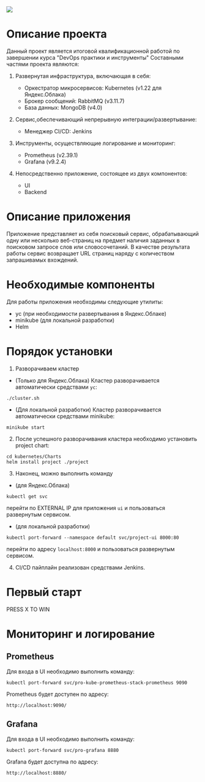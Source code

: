 <img src="https://img.shields.io/github/v/tag/maddogsstyle/otus-project?label=version" />

# Описание проекта
Данный проект является итоговой квалификационной работой по завершении курса "DevOps практики и инструменты"
Составными частями проекта являются:

1. Развернутая инфраструктура, включающая в себя:
	- Оркестратор микросервисов: Kubernetes (v1.22 для Яндекс.Облака)
	- Брокер сообщений: RabbitMQ (v3.11.7)
	- База данных: MongoDB (v4.0)

2. Сервис,обеспечивающий непрерывную интеграции/развертывание:
	- Менеджер CI/CD: Jenkins

3. Инструменты, осуществляющие логирование и мониторинг:
	- Prometheus (v2.39.1)
	- Grafana (v9.2.4)

4. Непосредственно приложение, состоящее из двух компонентов:
	- UI
	- Backend

# Описание приложения
Приложение представляет из себя поисковый сервис, обрабатывающий одну или несколько веб-страниц на предмет наличия заданных в поисковом запросе слов или словосочетаний.
В качестве результата работы сервис возвращает URL страниц наряду с количеством запрашивамых вхождений.

# Необходимые компоненты
Для работы приложения необходимы следующие утилиты:
- yc (при необходимости развертывания в Яндекс.Облаке)
- minikube (для локальной разработки)
- Helm

# Порядок установки

1. Разворачиваем кластер

- (Только для Яндекс.Облака)
Кластер разворачивается автоматически средствами `yc`:
```
./cluster.sh
```
- (Для локальной разработки)
Кластер разворачивается автоматически средствами minikube:
```
minikube start
```
2. После успешного разворачивания кластера необходимо установить project chart:

```
cd kubernetes/Charts
helm install project ./project
```
3. Наконец, можно выполнить команду
- (для Яндекс.Облака) 
```
kubectl get svc
```
перейти по EXTERNAL IP для приложения `ui` и пользоваться развернутым сервисом.
- (для локальной разработки)
```
kubectl port-forward --namespace default svc/project-ui 8000:80 
```
перейти по адресу `localhost:8000` и пользоваться развернутым сервисом.

4. CI/CD пайплайн реализован средствами Jenkins. 

# Первый старт

PRESS X TO WIN

# Мониторинг и логирование

## Prometheus

Для входа в UI необходимо выполнить команду:

```
kubectl port-forward svc/pro-kube-prometheus-stack-prometheus 9090
```

Prometheus будет доступен по адресу:

`http://localhost:9090/`

## Grafana

Для входа в UI необходимо выполнить команду:

```
kubectl port-forward svc/pro-grafana 8880
```

Grafana будет доступна по адресу:

`http://localhost:8880/`
